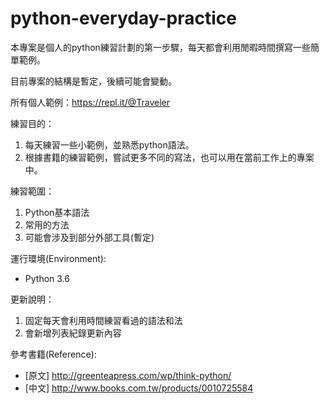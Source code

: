 # python-everyday-practice
本專案是個人的python練習計劃的第一步驟，每天都會利用閒暇時間撰寫一些簡單範例。

目前專案的結構是暫定，後續可能會變動。

所有個人範例：https://repl.it/@Traveler

練習目的：
 1. 每天練習一些小範例，並熟悉python語法。
 2. 根據書籍的練習範例，嘗試更多不同的寫法，也可以用在當前工作上的專案中。

練習範圍：
 1. Python基本語法
 2. 常用的方法
 3. 可能會涉及到部分外部工具(暫定)

運行環境(Environment):
  - Python 3.6

更新說明：
1. 固定每天會利用時間練習看過的語法和法
2. 會新增列表紀錄更新內容

參考書籍(Reference):
  - [原文] http://greenteapress.com/wp/think-python/
  - [中文] http://www.books.com.tw/products/0010725584
